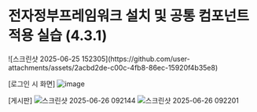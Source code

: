 <h1>전자정부프레임워크 설치 및 공통 컴포넌트 적용 실습 (4.3.1)</h1>
![스크린샷 2025-06-25 152305](https://github.com/user-attachments/assets/2acbd2de-c00c-4fb8-86ec-15920f4b35e8)

[로그인 시 화면]
![image](https://github.com/user-attachments/assets/611e3700-1e89-4be1-b01e-afde7f1e6660)

[게시판]
![스크린샷 2025-06-26 092144](https://github.com/user-attachments/assets/2c9fb00f-a2b4-40cc-9e14-284f7f8d556a)
![스크린샷 2025-06-26 092201](https://github.com/user-attachments/assets/f2793f6d-f16a-4258-bc69-dc9dc3bdceae)
